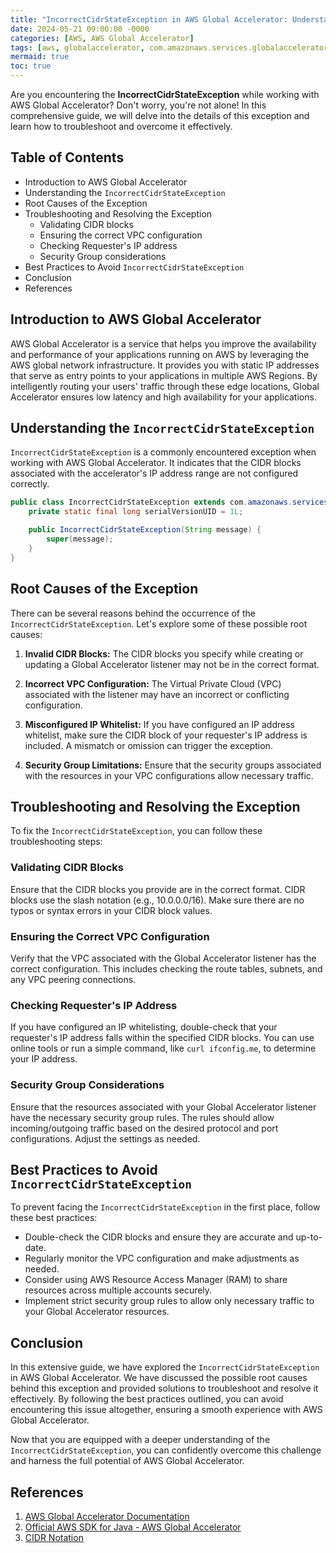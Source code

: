 ```yaml
---
title: "IncorrectCidrStateException in AWS Global Accelerator: Understanding and Troubleshooting"
date: 2024-05-21 09:00:00 -0000
categories: [AWS, AWS Global Accelerator]
tags: [aws, globalaccelerator, com.amazonaws.services.globalaccelerator.model]
mermaid: true
toc: true
---
```



Are you encountering the **IncorrectCidrStateException** while working with AWS Global Accelerator? Don't worry, you're not alone! In this comprehensive guide, we will delve into the details of this exception and learn how to troubleshoot and overcome it effectively.

## Table of Contents
- Introduction to AWS Global Accelerator
- Understanding the `IncorrectCidrStateException`
- Root Causes of the Exception
- Troubleshooting and Resolving the Exception
    - Validating CIDR blocks
    - Ensuring the correct VPC configuration
    - Checking Requester's IP address
    - Security Group considerations
- Best Practices to Avoid `IncorrectCidrStateException`
- Conclusion
- References

## Introduction to AWS Global Accelerator
AWS Global Accelerator is a service that helps you improve the availability and performance of your applications running on AWS by leveraging the AWS global network infrastructure. It provides you with static IP addresses that serve as entry points to your applications in multiple AWS Regions. By intelligently routing your users' traffic through these edge locations, Global Accelerator ensures low latency and high availability for your applications.

## Understanding the `IncorrectCidrStateException`
`IncorrectCidrStateException` is a commonly encountered exception when working with AWS Global Accelerator. It indicates that the CIDR blocks associated with the accelerator's IP address range are not configured correctly.

```java
public class IncorrectCidrStateException extends com.amazonaws.services.globalaccelerator.model.AWSGlobalAcceleratorException {
    private static final long serialVersionUID = 1L;

    public IncorrectCidrStateException(String message) {
        super(message);
    }
}
```

## Root Causes of the Exception
There can be several reasons behind the occurrence of the `IncorrectCidrStateException`. Let's explore some of these possible root causes:

1. **Invalid CIDR Blocks:** The CIDR blocks you specify while creating or updating a Global Accelerator listener may not be in the correct format.

2. **Incorrect VPC Configuration:** The Virtual Private Cloud (VPC) associated with the listener may have an incorrect or conflicting configuration.

3. **Misconfigured IP Whitelist:** If you have configured an IP address whitelist, make sure the CIDR block of your requester's IP address is included. A mismatch or omission can trigger the exception.

4. **Security Group Limitations:** Ensure that the security groups associated with the resources in your VPC configurations allow necessary traffic.

## Troubleshooting and Resolving the Exception
To fix the `IncorrectCidrStateException`, you can follow these troubleshooting steps:

### Validating CIDR Blocks
Ensure that the CIDR blocks you provide are in the correct format. CIDR blocks use the slash notation (e.g., 10.0.0.0/16). Make sure there are no typos or syntax errors in your CIDR block values.

### Ensuring the Correct VPC Configuration
Verify that the VPC associated with the Global Accelerator listener has the correct configuration. This includes checking the route tables, subnets, and any VPC peering connections.

### Checking Requester's IP Address
If you have configured an IP whitelisting, double-check that your requester's IP address falls within the specified CIDR blocks. You can use online tools or run a simple command, like `curl ifconfig.me`, to determine your IP address.

### Security Group Considerations
Ensure that the resources associated with your Global Accelerator listener have the necessary security group rules. The rules should allow incoming/outgoing traffic based on the desired protocol and port configurations. Adjust the settings as needed.

## Best Practices to Avoid `IncorrectCidrStateException`
To prevent facing the `IncorrectCidrStateException` in the first place, follow these best practices:

- Double-check the CIDR blocks and ensure they are accurate and up-to-date.
- Regularly monitor the VPC configuration and make adjustments as needed.
- Consider using AWS Resource Access Manager (RAM) to share resources across multiple accounts securely.
- Implement strict security group rules to allow only necessary traffic to your Global Accelerator resources.

## Conclusion
In this extensive guide, we have explored the `IncorrectCidrStateException` in AWS Global Accelerator. We have discussed the possible root causes behind this exception and provided solutions to troubleshoot and resolve it effectively. By following the best practices outlined, you can avoid encountering this issue altogether, ensuring a smooth experience with AWS Global Accelerator.

Now that you are equipped with a deeper understanding of the `IncorrectCidrStateException`, you can confidently overcome this challenge and harness the full potential of AWS Global Accelerator.

## References
1. [AWS Global Accelerator Documentation](https://docs.aws.amazon.com/global-accelerator/)
2. [Official AWS SDK for Java - AWS Global Accelerator](https://docs.aws.amazon.com/sdk-for-java/index.html?id=docs_gateway#developer-guide-features.gax-client)
3. [CIDR Notation](https://en.wikipedia.org/wiki/Classless_Inter-Domain_Routing#CIDR_notation)